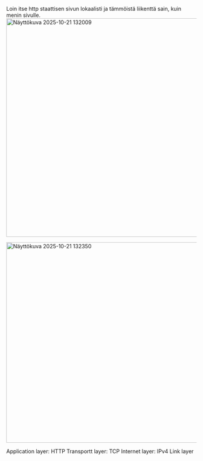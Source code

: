 Loin itse http staattisen sivun lokaalisti ja tämmöistä liikenttä sain, kuin menin sivulle.
<img width="1912" height="579" alt="Näyttökuva 2025-10-21 132009" src="https://github.com/user-attachments/assets/cc3d5e5b-86fb-46d9-8c1c-b00c02d854da" />

<img width="940" height="531" alt="Näyttökuva 2025-10-21 132350" src="https://github.com/user-attachments/assets/601d674f-8a1f-4887-8c9e-2d826c1ded92" />

Application layer: HTTP
Transportt layer: TCP
Internet layer: IPv4
Link layer
